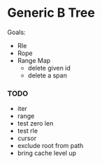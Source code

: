 # Generic B Tree

Goals:

- Rle
- Rope
- Range Map
  - delete given id
  - delete a span

### TODO

- iter
- range
- test zero len
- test rle
- cursor
- exclude root from path
- bring cache level up
